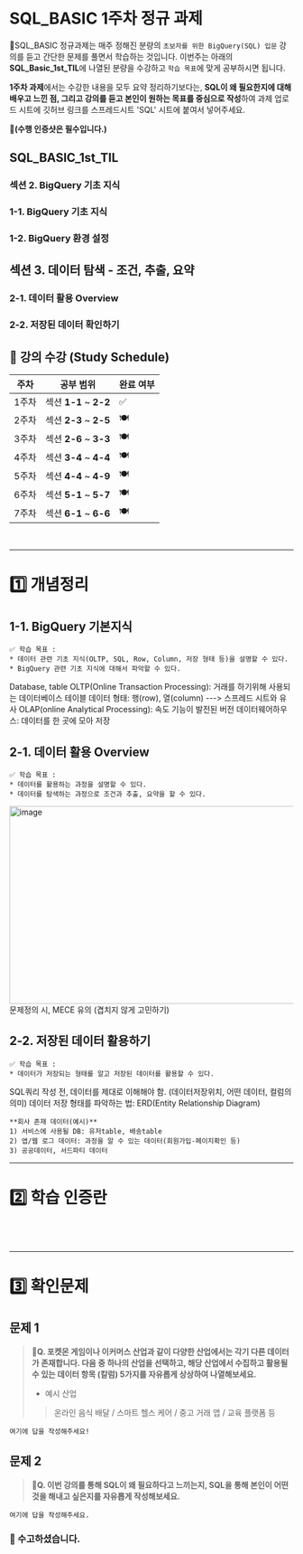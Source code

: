 # SQL_BASIC 1주차 정규 과제 

📌SQL_BASIC 정규과제는 매주 정해진 분량의 `초보자를 위한 BigQuery(SQL) 입문` 강의를 듣고 간단한 문제를 풀면서 학습하는 것입니다. 이번주는 아래의 **SQL_Basic_1st_TIL**에 나열된 분량을 수강하고 `학습 목표`에 맞게 공부하시면 됩니다.

**1주차 과제**에서는 수강한 내용을 모두 요약 정리하기보다는, **SQL이 왜 필요한지에 대해 배우고 느낀 점, 그리고 강의를 듣고 본인이 원하는 목표를 중심으로 작성**하여 과제 업로드 시트에 깃허브 링크를 스프레드시트 'SQL' 시트에 붙여서 넣어주세요. 

**👀(수행 인증샷은 필수입니다.)** 

## SQL_BASIC_1st_TIL

### 섹션 2. BigQuery 기초 지식

### 1-1. BigQuery 기초 지식

### 1-2. BigQuery 환경 설정

## 섹션 3. 데이터 탐색 - 조건, 추출, 요약

### 2-1. 데이터 활용 Overview 

### 2-2. 저장된 데이터 확인하기

## 🏁 강의 수강 (Study Schedule)

| 주차  | 공부 범위              | 완료 여부 |
| ----- | ---------------------- | --------- |
| 1주차 | 섹션 **1-1** ~ **2-2** | ✅         |
| 2주차 | 섹션 **2-3** ~ **2-5** | 🍽️         |
| 3주차 | 섹션 **2-6** ~ **3-3** | 🍽️         |
| 4주차 | 섹션 **3-4** ~ **4-4** | 🍽️         |
| 5주차 | 섹션 **4-4** ~ **4-9** | 🍽️         |
| 6주차 | 섹션 **5-1** ~ **5-7** | 🍽️         |
| 7주차 | 섹션 **6-1** ~ **6-6** | 🍽️         |


<br>

<!-- 여기까진 그대로 둬 주세요-->

---

# 1️⃣ 개념정리 
<!-- 강의 수강 이후에 아래의 학습 목표에 맞게 개념을 자유롭게 정리해주세요.-->
## 1-1. BigQuery 기본지식

~~~
✅ 학습 목표 :
* 데이터 관련 기초 지식(OLTP, SQL, Row, Column, 저장 형태 등)을 설명할 수 있다. 
* BigQuery 관련 기초 지식에 대해서 파악할 수 있다. 
~~~

<!-- 새롭게 배운 내용을 자유롭게 정리해주세요.-->
Database, table
OLTP(Online Transaction Processing): 거래를 하기위해 사용되는 데이터베이스
테이블 데이터 형태: 행(row), 열(column)
---> 스프레드 시트와 유사
OLAP(online Analytical Processing): 속도 기능이 발전된 버전
데이터웨어하우스: 데이터를 한 곳에 모아 저장

## 2-1. 데이터 활용 Overview

~~~
✅ 학습 목표 :
* 데이터를 활용하는 과정을 설명할 수 있다.
* 데이터를 탐색하는 과정으로 조건과 추출, 요약을 할 수 있다. 
~~~

<!-- 새롭게 배운 내용을 자유롭게 정리해주세요.-->
<img width="700" height="350" alt="image" src="https://github.com/user-attachments/assets/6efff947-9398-4705-855a-6af26e2d9c11" />
문제정의 시, MECE 유의 (겹치지 않게 고민하기)



## 2-2. 저장된 데이터 활용하기

~~~
✅ 학습 목표 :
* 데이터가 저장되는 형태를 알고 저장된 데이터를 활용할 수 있다. 
~~~
SQL쿼리 작성 전, 데이터를 제대로 이해해야 함. (데이터저장위치, 어떤 데이터, 컬럼의 의미)
데이터 저장 형태를 파악하는 법: ERD(Entity Relationship Diagram)
~~~
**회사 존재 데이터(예시)**
1) 서비스에 사용될 DB: 유저table, 배송table
2) 앱/웹 로그 데이터: 과정을 알 수 있는 데이터(회원가입-페이지확인 등)
3) 공공데이터, 서드파티 데이터
~~~



<!-- 새롭게 배운 내용을 자유롭게 정리해주세요.-->

---
# 2️⃣ 학습 인증란
<!-- 이 글을 지우고, 여기에 학습한 것을 인증해주세요.-->


<br>
<br>

---

# 3️⃣ 확인문제

## 문제 1

> **🧚Q. 포켓몬 게임이나 이커머스 산업과 같이 다양한 산업에서는 각기 다른 데이터가 존재합니다. 다음 중 하나의 산업을 선택하고, 해당 산업에서 수집하고 활용될 수 있는 데이터 항목 (칼럼) 5가지를 자유롭게 상상하여 나열해보세요.**
>
> - 예시 산업 
>
> >  온라인 음식 배달 / 스마트 헬스 케어 / 중고 거래 앱 / 교육 플랫폼 등 

<!--현실과 데이터 분석의 연결 고리를 상상하고, 데이터를 저장하는 형태를 활용하는 문제입니다. -->

<!--학습한 개념을 활용하여 자유롭게 설명해 보세요. 구체적인 예시를 들어 설명하면 더욱 좋습니다.-->

~~~
여기에 답을 작성해주세요!
~~~



## 문제 2

> **🧚Q. 이번 강의를 통해 SQL이 왜 필요하다고 느끼는지, SQL을 통해 본인이 어떤 것을 해내고 싶은지를 자유롭게 작성해보세요.**

~~~
여기에 답을 작성해주세요.
~~~



### 🎉 수고하셨습니다.








